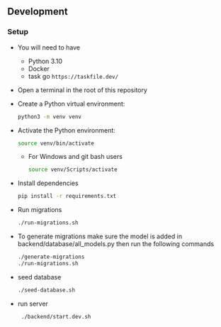## Development

### Setup

- You will need to have

  - Python 3.10
  - Docker
  - task go `https://taskfile.dev/`
  
- Open a terminal in the root of this repository

- Create a Python virtual environment:

  ```bash
  python3 -m venv venv
  ```

- Activate the Python environment:

  ```bash
  source venv/bin/activate
  ```

  - For Windows and git bash users

    ```bash
    source venv/Scripts/activate
    ```

- Install dependencies

  ```bash
  pip install -r requirements.txt
  ```
- Run migrations

  ```bash
  ./run-migrations.sh
  ```

- To generate migrations make sure the model is added in backend/database/all_models.py then run the following commands

  ```bash
  ./generate-migrations
  ./run-migrations.sh
  ```
- seed database

  ```bash
  ./seed-database.sh
  ```
- run server

  ```bash
   ./backend/start.dev.sh
   ````
